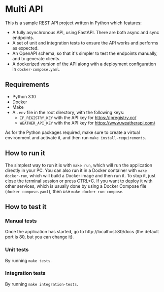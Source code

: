
# Multi API

This is a sample REST API project written in Python which features:

- A fully asynchronous API, using FastAPI. There are both async and sync endpoints.
- A set of unit and integration tests to ensure the API works and performs as expected.
- An OpenAPI schema, so that it's simpler to test the endpoints manually, and to generate clients. 
- A dockerized version of the API along with a deployment configuration in `docker-compose.yaml`.

## Requirements

- Python 3.10
- Docker
- Make
- A `.env` file in the root directory, with the following keys:
  - `IP_REGISTRY_KEY` with the API key for https://ipregistry.co/
  - `WEATHER_API_KEY` with the API key for https://www.weatherapi.com/

As for the Python packages required, make sure to create a virtual environment and activate it, 
and then run `make install-requirements`. 

## How to run it

The simplest way to run it is with `make run`, which will run the application directly in your PC.
You can also run it in a Docker container with `make docker-run`, which will build a Docker image and then run it. To stop it, just close the terminal session or press CTRL+C.
If you want to deploy it with other services, which is usually done by using a Docker Compose file (`docker-compose.yaml`), then use `make docker-run-compose`.

## How to test it

### Manual tests

Once the application has started, go to http://localhost:80/docs
(the default port is 80, but you can change it).

### Unit tests

By running `make tests`.

### Integration tests

By running `make integration-tests`.